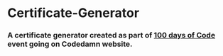 # Certificate-Generator
 ### A certificate generator created as part of  <a href="https://codedamn.com/100-days-of-projects">100 days of Code</a> event going on Codedamn website.

